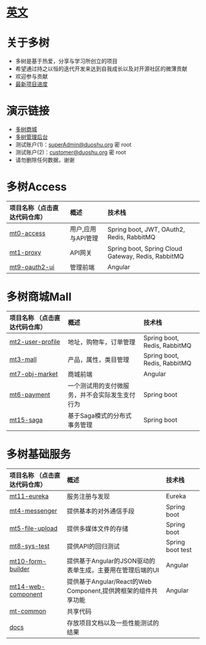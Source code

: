 # [英文](README.en-US.MD)
# 关于多树
- 多树是基于热爱，分享与学习所创立的项目
- 希望通过持之以恒的迭代开发来达到自我成长以及对开源社区的微薄贡献
- 欢迎参与贡献
- [最新项目进度](https://github.com/publicdevop2019?tab=projects)
# 演示链接
- [多树商城](https://www.duoshu.org)
- [多树管理后台](https://admin.duoshu.org/index.html)
- 测试账户(1)：superAdmin@duoshu.org 密 root
- 测试账户(2)：customer@duoshu.org 密 root
- 请勿删除任何数据，谢谢
# 多树Access
| 项目名称（点击直达代码仓库）                                                            | 概述                                  | 技术栈                                  |  
|:------------------------------------------------------------------|:--------------------------------------|:--------------------------------------|
| [mt0-access](https://github.com/publicdevop2019/mt0-access )      | 用户,应用与API管理 |Spring boot, JWT, OAuth2, Redis, RabbitMQ
| [mt1-proxy](https://github.com/publicdevop2019/mt1-proxy)         | API网关   |Spring boot, Spring Cloud Gateway, Redis, RabbitMQ
| [mt9-oauth2-ui](https://github.com/publicdevop2019/mt9-oauth2-ui) | 管理前端 |Angular
# 多树商城Mall
| 项目名称    （点击直达代码仓库）                                                              | 概述                                 | 技术栈                                  |
|:------------------------------------------------------------------------|:------------------------------------|:------------------------------------|
| [mt2-user-profile](https://github.com/publicdevop2019/mt2-user-profile) | 地址，购物车，订单管理 |Spring boot, Redis, RabbitMQ
| [mt3-mall](https://github.com/publicdevop2019/mt3-mall )          | 产品，属性，类目管理       |Spring boot, Redis, RabbitMQ
| [mt7-obj-market](https://github.com/publicdevop2019/mt7-obj-market )    | 商城前端                     |Angular
| [mt6-payment](https://github.com/publicdevop2019/mt6-payment )                       | 一个测试用的支付微服务，并不会实际发生支付行为        |Spring boot
| [mt15-saga](https://github.com/publicdevop2019/mt15-saga ) | 基于Saga模式的分布式事务管理                                   |Spring boot

# 多树基础服务
| 项目名称   （点击直达代码仓库）                                                                            | 概述                                                       | 技术栈                                  |
|:-------------------------------------------------------------------------------------|:----------------------------------------------------------|:----------------------------------------------------------|
| [mt11-eureka](https://github.com/publicdevop2019/mt11-eureka)     | 服务注册与发现                  |Eureka
| [mt4-messenger](https://github.com/publicdevop2019/mt4-messenger)                    | 提供基本的对外通信手段                            |Spring boot
| [mt5-file-upload](https://github.com/publicdevop2019/mt5-file-upload)                | 提供多媒体文件的存储                             |Spring boot
| [mt8-sys-test](https://github.com/publicdevop2019/mt8-sys-test )                     | 提供API的回归测试                          |Spring boot test
| [mt10-form-builder](https://github.com/publicdevop2019/mt10-form-builder )           | 提供基于Angular的JSON驱动的表单生成，主要用在管理后端的UI |Angular
| [mt14-web-component](https://github.com/publicdevop2019/mt14-web-component )         | 提供基于Angular/React的Web Component,提供跨框架的组件共享功能    |Angular
| [mt-common]( https://github.com/publicdevop2019/mt-common )                  | 共享代码                                          |
| [docs](https://github.com/publicdevop2019/docs  )                                    | 存放项目文档以及一些性能测试的结果                               |

